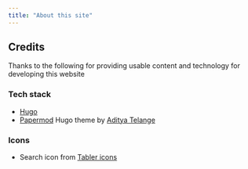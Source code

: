 ```yaml
---
title: "About this site"
---
```


## Credits

Thanks to the following for providing usable content and technology for developing this website

### Tech stack

- [Hugo](https://gohugo.io/)
- [Papermod](https://github.com/adityatelange/hugo-PaperMod) Hugo theme by [Aditya Telange](https://github.com/adityatelange)

### Icons

- Search icon from [Tabler icons](https://tabler-icons.io/)
